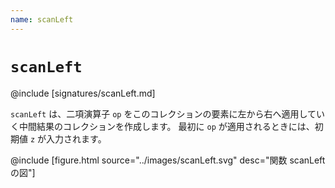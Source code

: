```yaml
---
name: scanLeft
---
```


# `scanLeft`

@include [signatures/scanLeft.md]

`scanLeft` は、二項演算子 `op` をこのコレクションの要素に左から右へ適用していく中間結果のコレクションを作成します。
最初に `op` が適用されるときには、初期値 `z` が入力されます。

@include [figure.html source="../images/scanLeft.svg" desc="関数 scanLeft の図"]

